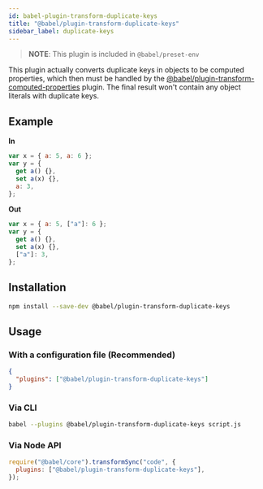 ```yaml
---
id: babel-plugin-transform-duplicate-keys
title: "@babel/plugin-transform-duplicate-keys"
sidebar_label: duplicate-keys
---
```


> **NOTE**: This plugin is included in `@babel/preset-env`

This plugin actually converts duplicate keys in objects to be computed properties, which then must be handled by the [@babel/plugin-transform-computed-properties](plugin-transform-computed-properties.md) plugin. The final result won't contain any object literals with duplicate keys.

## Example

**In**

```js title="JavaScript"
var x = { a: 5, a: 6 };
var y = {
  get a() {},
  set a(x) {},
  a: 3,
};
```

**Out**

```js title="JavaScript"
var x = { a: 5, ["a"]: 6 };
var y = {
  get a() {},
  set a(x) {},
  ["a"]: 3,
};
```

## Installation

```sh title="Shell"
npm install --save-dev @babel/plugin-transform-duplicate-keys
```

## Usage

### With a configuration file (Recommended)

```json title="babel.config.json"
{
  "plugins": ["@babel/plugin-transform-duplicate-keys"]
}
```

### Via CLI

```sh title="Shell"
babel --plugins @babel/plugin-transform-duplicate-keys script.js
```

### Via Node API

```js title="JavaScript"
require("@babel/core").transformSync("code", {
  plugins: ["@babel/plugin-transform-duplicate-keys"],
});
```
